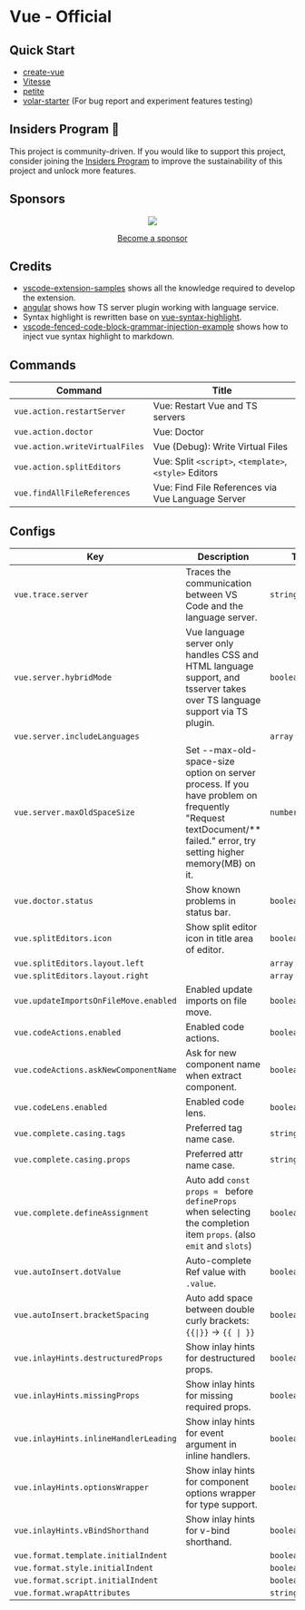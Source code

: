 # Vue - Official

## Quick Start

- [create-vue](https://github.com/vuejs/create-vue)
- [Vitesse](https://github.com/antfu/vitesse)
- [petite](https://github.com/JessicaSachs/petite)
- [volar-starter](https://github.com/johnsoncodehk/volar-starter) (For bug report and experiment features testing)

## Insiders Program 🚀

This project is community-driven. If you would like to support this project, consider joining the [Insiders Program](https://github.com/vuejs/language-tools/wiki/Get-Insiders-Edition) to improve the sustainability of this project and unlock more features.

<!-- 

## Usage

<details>
<summary>Setup for Vue 2</summary>

1. Add `@vue/runtime-dom`

This extension requires Vue 3 types from the `@vue/runtime-dom`.

Vue 3 and Vue 2.7 has built-in JSX types. For Vue version \<= 2.6.14 you need to add JSX types by install `@vue/runtime-dom`:

```jsonc
// package.json
{
  "devDependencies": {
    "@vue/runtime-dom": "latest"
  }
}
```

2. Remove `Vue.extend`

Template type-checking is not supported with `Vue.extend`. You can use [composition-api](https://github.com/vuejs/composition-api), [vue-class-component](https://github.com/vuejs/vue-class-component), or `export default { ... }` instead of `export default Vue.extend`.

Here is a compatibility table for different ways of writing the script blocks:

|                                          | Component options type-checking in `<script>` | Interpolation type-checking in `<template>` | Cross-component props type-checking |
|:-----------------------------------------|:----------------------------------------------|:--------------------------------------------|:------------------------------------|
| `export default { ... }` with JS         | Not supported                                 | Not supported                               | Not supported                       |
| `export default { ... }` with TS         | Not supported                                 | Supported but deprecated                    | Supported but deprecated            |
| `export default Vue.extend({ ... })` with JS | Not supported                             | Not supported                               | Not supported                       |
| `export default Vue.extend({ ... })` with TS | Limited (supports `data` types but not `props` types) | Limited                         | Not supported                       |
| `export default defineComponent({ ... })` | Supported                                    | Supported                                   | Supported                           |
| Class component                          | Supported                                     | Supported with additional code ([#21](https://github.com/vuejs/language-tools/issues/21)) |  Supported with [additional code](https://github.com/vuejs/language-tools/pull/750#issuecomment-1023947885)     |

Note that you can use `defineComponent` even for components that are using the `Options API`.

3. Support for Vue 2 template

Volar preferentially supports Vue 3. Vue 3 and Vue 2 templates have some differences. You need to set the `target` option to support the Vue 2 templates.

```jsonc
// tsconfig.json
{
  "compilerOptions": {
    // ...
  },
  "vueCompilerOptions": {
    "target": 2.7,
    // "target": 2, // For Vue version <= 2.6.14
  }
}
```

4. remove `.d.ts` files if they exist.

For projects generated by the [Vue CLI](https://cli.vuejs.org/), `.d.ts` files are included. Remove these files.

```
rm src/shims-tsx.d.ts src/shims-vue.d.ts
```

</details>

<details>
<summary>Define Global Components</summary>

PR: https://github.com/vuejs/vue-next/pull/3399

Local components, Built-in components, native HTML elements Type-Checking is available with no configuration.

For Global components, you need to define `GlobalComponents` interface, for example:

```typescript
// components.d.ts
declare module 'vue' {  // Vue >= 2.7
// declare module '@vue/runtime-dom' {  // Vue <= 2.6.14
  export interface GlobalComponents {
    RouterLink: typeof import('vue-router')['RouterLink']
    RouterView: typeof import('vue-router')['RouterView']
  }
}

export {}
```

</details>

## Notes

### Vetur

You need to disable Vetur to avoid conflicts.

Recommended use css / less / scss as `<style>` language, because these base on [vscode-css-languageservice](https://github.com/microsoft/vscode-css-languageservice) to provide reliable language support.

If use postcss / stylus / sass, you need to install additional extension for syntax highlighting. I tried these and it works, you can also choose others.

- postcss: [language-postcss](https://marketplace.visualstudio.com/items?itemName=cpylua.language-postcss).
- stylus: [language-stylus](https://marketplace.visualstudio.com/items?itemName=sysoev.language-stylus)
- sass: [Sass](https://marketplace.visualstudio.com/items?itemName=Syler.sass-indented)

Volar does not include ESLint and Prettier, but the official [ESLint](https://marketplace.visualstudio.com/items?itemName=dbaeumer.vscode-eslint) and [Prettier](https://marketplace.visualstudio.com/items?itemName=esbenp.prettier-vscode) extensions support Vue, so you could install these yourself if needed.

If using Vetur's [Customizable Scaffold Snippets](https://vuejs.github.io/vetur/guide/snippet.html#customizable-scaffold-snippets), recommend use [Snippet Generator](https://marketplace.visualstudio.com/items?itemName=wenfangdu.snippet-generator) convert to VSCode Snippets. There are also snippets on the VSCode Marketplace, such as Sarah Drasner's [Vue VSCode Snippets](https://marketplace.visualstudio.com/items?itemName=sdras.vue-vscode-snippets), if you prefer ready-made snippets without customization.

If VSCode gives an error for `class` and `slot` like this:

<kbd><img width="483" src="https://user-images.githubusercontent.com/3253920/145134536-7bb090e9-9dcd-4a61-8096-3c47d6c1a699.png" /></kbd>

This is because one of the packages installed in your project uses `@types/react` which breaks some parts of Volar.

Please see the following solutions:
- https://github.com/vuejs/language-tools/discussions/592
- https://github.com/vuejs/language-tools/discussions/592#discussioncomment-1763880

### Recursive components

Volar can't typecheck recursive components out of the box due to TS limitation.
But there's a workaround, you can explicitly specify component's props like so:

`Bar.vue`

```vue
<template>
  <Bar :a="'wrong'" />
</template>

<script setup lang="ts">
import { defineAsyncComponent, type DefineComponent } from 'vue'

interface Props {
  a: number
}

const Bar = defineAsyncComponent<DefineComponent<Props>>(
  () => import('./Bar.vue') as any
)
defineProps<Props>()
</script>
```

### Custom File Extensions

Syntax highlighting and intellisense can be applied to additional file extensions beyond just `vue`. This will need to be configured in three different places for full support.

In VS Code settings for the Volar extension add any additional extensions you need to `Additional Extensions`. Such as `ext`.

In your tsconfig.json file you will need to make sure your custom extension is included by TypeScript. If you have an include value for `./src/*.vue` then you would want to add an include for `./src/*.ext` as well.

```json
"include": [
  "./src/*.ts",
  "./src/*.vue",
  "./src/*.ext",
]
```

Finally you need to make VS Code recognize your new extension and automatically associate it with the Vue language format. To do this you need to configure your File Associations setting to map `*.ext` to the language value `vue`. This can be done under Text Editor &gt; Files, or with the key `files.associations`.

 -->

## Sponsors

<!-- <table>
  <tbody>
    <tr>
      <td align="center" valign="middle" colspan="2">
        <b>Special Sponsor</b>
      </td>
    </tr>
    <tr>
      <td align="center" valign="middle" colspan="2">
        <a href="https://stackblitz.com/">
          <img src="https://raw.githubusercontent.com/johnsoncodehk/sponsors/master/logos/StackBlitz.svg" height="80" />
        </a>
        <p>Stay in the flow with instant dev experiences.<br>No more hours stashing/pulling/installing locally</p>
        <p><b> — just click, and start coding.</b></p>
      </td>
    </tr>
    <tr>
      <td align="center" valign="middle" colspan="2">
        <b>Platinum Sponsors</b>
      </td>
    </tr>
    <tr>
      <td align="center" valign="middle" width="50%">
        <a href="https://vuejs.org/">
          <img src="https://raw.githubusercontent.com/johnsoncodehk/sponsors/master/logos/Vue.svg" height="80" />
        </a>
        <p>An approachable, performant and versatile framework for building web user interfaces.</p>
      </td>
      <td align="center" valign="middle" width="50%">
        <a href="https://astro.build/">
          <img src="https://raw.githubusercontent.com/johnsoncodehk/sponsors/master/logos/Astro.svg" height="80" />
        </a>
        <p>Astro powers the world's fastest websites, client-side web apps, dynamic API endpoints, and everything in-between.</p>
      </td>
    </tr>
    <tr>
      <td align="center" valign="middle">
        <a href="https://www.jetbrains.com/">
          <img src="https://raw.githubusercontent.com/johnsoncodehk/sponsors/master/logos/JetBrains.svg" height="80" />
        </a>
        <p>Essential tools for software developers and teams.</p>
      </td>
      <td align="center" valign="middle">
      </td>
    </tr>
    <tr>
      <td align="center" valign="middle" colspan="2">
        <b>Silver Sponsors</b>
      </td>
    </tr>
    <tr>
      <td align="center" valign="middle">
        <a href="https://www.prefect.io/"><img src="https://raw.githubusercontent.com/johnsoncodehk/sponsors/master/logos/Prefect.svg" height="50" /></a>
      </td>
      <td align="center" valign="middle">
        <a href="https://www.techjobasia.com/"><img src="https://raw.githubusercontent.com/johnsoncodehk/sponsors/master/logos/TechJobAsia.svg" height="50" /></a>
      </td>
    </tr>
  </tbody>
</table> -->

<p align="center">
	<a href="https://cdn.jsdelivr.net/gh/johnsoncodehk/sponsors/sponsors.svg">
		<img src="https://cdn.jsdelivr.net/gh/johnsoncodehk/sponsors/sponsors.png"/>
	</a>
</p>

<p align="center">
	<a href="https://github.com/sponsors/johnsoncodehk">Become a sponsor</a>
</p>

## Credits

- [vscode-extension-samples](https://github.com/microsoft/vscode-extension-samples) shows all the knowledge required to develop the extension.
- [angular](https://github.com/angular/angular) shows how TS server plugin working with language service.
- Syntax highlight is rewritten base on [vue-syntax-highlight](https://github.com/vuejs/vue-syntax-highlight).
- [vscode-fenced-code-block-grammar-injection-example](https://github.com/mjbvz/vscode-fenced-code-block-grammar-injection-example) shows how to inject vue syntax highlight to markdown.

## Commands

<!-- commands -->

| Command                        | Title                                                   |
| ------------------------------ | ------------------------------------------------------- |
| `vue.action.restartServer`     | Vue: Restart Vue and TS servers                         |
| `vue.action.doctor`            | Vue: Doctor                                             |
| `vue.action.writeVirtualFiles` | Vue (Debug): Write Virtual Files                        |
| `vue.action.splitEditors`      | Vue: Split `<script>`, `<template>`, `<style>` Editors  |
| `vue.findAllFileReferences`    | Vue: Find File References via Vue Language Server       |

<!-- commands -->

## Configs

<!-- configs -->

| Key                                   | Description                                                                                                                                                        | Type             | Default                             |
| ------------------------------------- | ------------------------------------------------------------------------------------------------------------------------------------------------------------------ | ---------------- | ----------------------------------- |
| `vue.trace.server`                    | Traces the communication between VS Code and the language server.                                                                                                  | `string`         | `"off"`                             |
| `vue.server.hybridMode`               | Vue language server only handles CSS and HTML language support, and tsserver takes over TS language support via TS plugin.                                         | `boolean,string` | `"auto"`                            |
| `vue.server.includeLanguages`         |                                                                                                                                                                    | `array`          | `["vue"]`                           |
| `vue.server.maxOldSpaceSize`          | Set --max-old-space-size option on server process. If you have problem on frequently "Request textDocument/** failed." error, try setting higher memory(MB) on it. | `number,null`    | `null`                              |
| `vue.doctor.status`                   | Show known problems in status bar.                                                                                                                                 | `boolean`        | `true`                              |
| `vue.splitEditors.icon`               | Show split editor icon in title area of editor.                                                                                                                    | `boolean`        | `false`                             |
| `vue.splitEditors.layout.left`        |                                                                                                                                                                    | `array`          | `["script","scriptSetup","styles"]` |
| `vue.splitEditors.layout.right`       |                                                                                                                                                                    | `array`          | `["template","customBlocks"]`       |
| `vue.updateImportsOnFileMove.enabled` | Enabled update imports on file move.                                                                                                                               | `boolean`        | `true`                              |
| `vue.codeActions.enabled`             | Enabled code actions.                                                                                                                                              | `boolean`        | `true`                              |
| `vue.codeActions.askNewComponentName` | Ask for new component name when extract component.                                                                                                                 | `boolean`        | `true`                              |
| `vue.codeLens.enabled`                | Enabled code lens.                                                                                                                                                 | `boolean`        | `true`                              |
| `vue.complete.casing.tags`            | Preferred tag name case.                                                                                                                                           | `string`         | `"autoPascal"`                      |
| `vue.complete.casing.props`           | Preferred attr name case.                                                                                                                                          | `string`         | `"autoKebab"`                       |
| `vue.complete.defineAssignment`       | Auto add `const props = ` before `defineProps` when selecting the completion item `props`. (also `emit` and `slots`)                                               | `boolean`        | `true`                              |
| `vue.autoInsert.dotValue`             | Auto-complete Ref value with `.value`.                                                                                                                             | `boolean`        | `false`                             |
| `vue.autoInsert.bracketSpacing`       | Auto add space between double curly brackets: <code>{{&vert;}}</code> -> <code>{{ &vert; }}</code>                                                                 | `boolean`        | `true`                              |
| `vue.inlayHints.destructuredProps`    | Show inlay hints for destructured props.                                                                                                                           | `boolean`        | `false`                             |
| `vue.inlayHints.missingProps`         | Show inlay hints for missing required props.                                                                                                                       | `boolean`        | `false`                             |
| `vue.inlayHints.inlineHandlerLeading` | Show inlay hints for event argument in inline handlers.                                                                                                            | `boolean`        | `false`                             |
| `vue.inlayHints.optionsWrapper`       | Show inlay hints for component options wrapper for type support.                                                                                                   | `boolean`        | `false`                             |
| `vue.inlayHints.vBindShorthand`       | Show inlay hints for v-bind shorthand.                                                                                                                             | `boolean`        | `false`                             |
| `vue.format.template.initialIndent`   |                                                                                                                                                                    | `boolean`        | `true`                              |
| `vue.format.style.initialIndent`      |                                                                                                                                                                    | `boolean`        | `false`                             |
| `vue.format.script.initialIndent`     |                                                                                                                                                                    | `boolean`        | `false`                             |
| `vue.format.wrapAttributes`           |                                                                                                                                                                    | `string`         | `"auto"`                            |

<!-- configs -->
